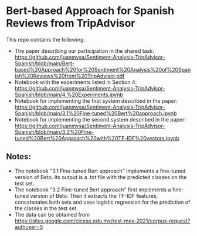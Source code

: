 # Bert-based Approach for Spanish Reviews from TripAdvisor
This repo contains the following:

- The paper describing our participation in the shared task: https://github.com/juanmvsa/Sentiment-Analysis-TripAdvisor-Spanish/blob/main/Bert-based%20Approach%20for%20Sentiment%20Analysis%20of%20Spanish%20Reviews%20from%20TripAdvisor.pdf
- Notebook with the experiments listed in Section 4: https://github.com/juanmvsa/Sentiment-Analysis-TripAdvisor-Spanish/blob/main/4.%20Experiments.ipynb
- Notebook for implementing the first system described in the paper: https://github.com/juanmvsa/Sentiment-Analysis-TripAdvisor-Spanish/blob/main/3.1%20Fine-tuned%20Bert%20approach.ipynb
- Notebook for implementing the second system described in the paper: https://github.com/juanmvsa/Sentiment-Analysis-TripAdvisor-Spanish/blob/main/3.2%20Fine-tuned%20Bert%20Approach%20with%20TF-IDF%20vectors.ipynb


## Notes:
- The notebook "3.1 Fine-tuned Bert approach" implements a fine-tuned version of Beto. Its output is a .txt file with the predicted classes on the test set.
- The notebook "3.2 Fine-tuned Bert approach" first implements a fine-tuned version of Beto. Then it extracts the TF-IDF features, concatenates both sets and uses logistic regression for the prediction of the classes in the test set.
- The data can be obtained from https://sites.google.com/cicese.edu.mx/rest-mex-2021/corpus-request?authuser=0


